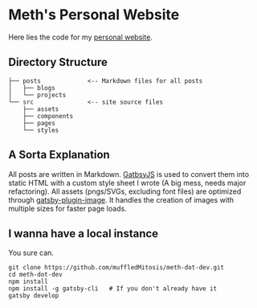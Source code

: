 # Meth's Personal Website

Here lies the code for my [personal website](https://meth.lk).

## Directory Structure

```
├── posts             <-- Markdown files for all posts
│   ├── blogs        
│   └── projects
└── src               <-- site source files
    ├── assets
    ├── components
    ├── pages
    └── styles
```

## A Sorta Explanation

All posts are written in Markdown. [GatbsyJS](https://www.gatsbyjs.com/) is used
to convert them into static HTML with a custom style sheet I wrote (A big mess,
needs major refactoring). All assets (pngs/SVGs, excluding font files) are
optimized through
[gatsby-plugin-image](https://www.gatsbyjs.com/plugins/gatsby-plugin-image). It
handles the creation of images with multiple sizes for faster page loads.

## I wanna have a local instance

You sure can.
```
git clone https://github.com/muffledMitosis/meth-dot-dev.git
cd meth-dot-dev
npm install
npm install -g gatsby-cli   # If you don't already have it
gatsby develop
```